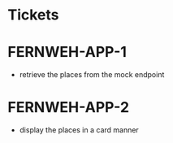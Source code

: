 # Tickets

# FERNWEH-APP-1

- retrieve the places from the mock endpoint

# FERNWEH-APP-2

- display the places in a card manner